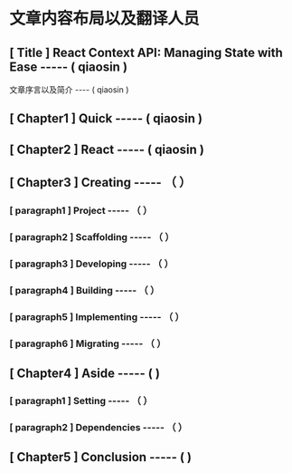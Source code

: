 # 文章内容布局以及翻译人员

## [ Title ] React Context API: Managing State with Ease ----- ( qiaosin )

文章序言以及简介 ---- ( qiaosin )

## [ Chapter1 ] Quick  ----- ( qiaosin )

## [ Chapter2 ] React  ----- ( qiaosin )

## [ Chapter3 ] Creating ----- （  ）

### [  paragraph1 ] Project ----- （  ）

### [  paragraph2 ] Scaffolding ----- （  ）

### [  paragraph3 ] Developing ----- （  ）

### [  paragraph4 ] Building ----- （  ）

### [  paragraph5 ] Implementing ----- （  ）

### [  paragraph6 ] Migrating ----- （  ）

## [ Chapter4 ] Aside ----- (  )

### [  paragraph1 ] Setting ----- （  ）

### [  paragraph2 ] Dependencies ----- （  ）

## [ Chapter5 ] Conclusion ----- (  )
